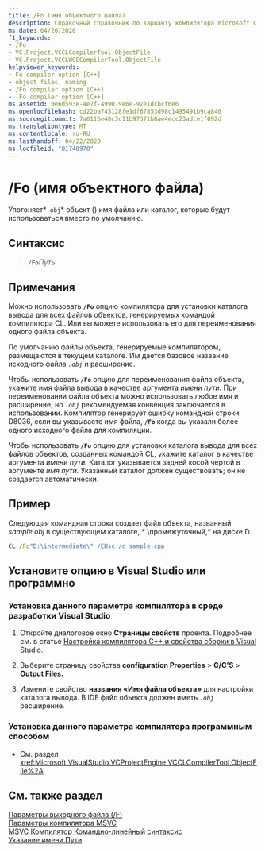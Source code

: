 ```yaml
---
title: /Fo (имя объектного файла)
description: Справочный справочник по варианту компилятора microsoft C 'Fo (название файла объекта) в Visual Studio.
ms.date: 04/20/2020
f1_keywords:
- /Fo
- VC.Project.VCCLCompilerTool.ObjectFile
- VC.Project.VCCLWCECompilerTool.ObjectFile
helpviewer_keywords:
- Fo compiler option [C++]
- object files, naming
- /Fo compiler option [C++]
- -Fo compiler option [C++]
ms.assetid: 0e6d593e-4e7f-4990-9e6e-92e1dcbcf6e6
ms.openlocfilehash: cd22ba745128fe1df67853d98c1495491b9ca840
ms.sourcegitcommit: 7a6116e48c3c11b97371b8ae4ecc23adce1f092d
ms.translationtype: MT
ms.contentlocale: ru-RU
ms.lasthandoff: 04/22/2020
ms.locfileid: "81748970"
---
```

# <a name="fo-object-file-name"></a>/Fo (имя объектного файла)

Упогоняет*`.obj`* объект () имя файла или каталог, которые будут использоваться вместо по умолчанию.

## <a name="syntax"></a>Синтаксис

> **`/Fo`**_Путь_

## <a name="remarks"></a>Примечания

Можно использовать **`/Fo`** опцию компилятора для установки каталога вывода для всех файлов объектов, генерируемых командой компилятора CL. Или вы можете использовать его для переименования одного файла объекта.

По умолчанию файлы объекта, генерируемые компилятором, размещаются в текущем каталоге. Им дается базовое название исходного файла *`.obj`* и расширение.

Чтобы использовать **`/Fo`** опцию для переименования файла объекта, укажите имя файла вывода в качестве аргумента *имени пути.* При переименовании файла объекта можно использовать любое имя и расширение, но *`.obj`* рекомендуемая конвенция заключается в использовании. Компилятор генерирует ошибку командной строки D8036, если вы указываете имя файла, **`/Fo`** когда вы указали более одного исходного файла для компиляции.

Чтобы использовать **`/Fo`** опцию для установки каталога вывода для всех файлов объектов, созданных командой CL, укажите каталог в качестве аргумента *имени пути.* Каталог указывается задней косой чертой в аргументе *имя пути.* Указанный каталог должен существовать; он не создается автоматически.

## <a name="example"></a>Пример

Следующая командная строка создает файл объекта, названный *sample.obj* в существующем каталоге, * \\промежуточный,* на диске D.

```cmd
CL /Fo"D:\intermediate\" /EHsc /c sample.cpp
```

## <a name="set-the-option-in-visual-studio-or-programmatically"></a>Установите опцию в Visual Studio или программно

### <a name="to-set-this-compiler-option-in-the-visual-studio-development-environment"></a>Установка данного параметра компилятора в среде разработки Visual Studio

1. Откройте диалоговое окно **Страницы свойств** проекта. Подробнее см. в статье [Настройка компилятора C++ и свойства сборки в Visual Studio](../working-with-project-properties.md).

1. Выберите страницу свойства **configuration Properties** > **C/C'S** > **Output Files.**

1. Измените свойство **названия «Имя файла объекта»** для настройки каталога вывода. В IDE файл объекта должен иметь *`.obj`* расширение.

### <a name="to-set-this-compiler-option-programmatically"></a>Установка данного параметра компилятора программным способом

- См. раздел <xref:Microsoft.VisualStudio.VCProjectEngine.VCCLCompilerTool.ObjectFile%2A>.

## <a name="see-also"></a>См. также раздел

[Параметры выходного файла (/F)](output-file-f-options.md)<br/>
[Параметры компилятора MSVC](compiler-options.md)<br/>
[MSVC Компилятор Командно-линейный синтаксис](compiler-command-line-syntax.md)<br/>
[Указание имени Пути](specifying-the-pathname.md)

